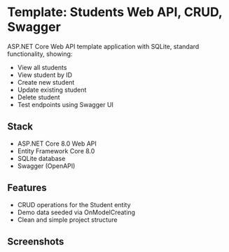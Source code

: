 # Template: Students Web API, CRUD, Swagger

ASP.NET Core Web API template application with SQLite, standard functionality, showing:

- View all students
- View student by ID
- Create new student
- Update existing student
- Delete student
- Test endpoints using Swagger UI

## Stack

- ASP.NET Core 8.0 Web API
- Entity Framework Core 8.0
- SQLite database
- Swagger (OpenAPI)

## Features

- CRUD operations for the Student entity
- Demo data seeded via OnModelCreating
- Clean and simple project structure

## Screenshots


